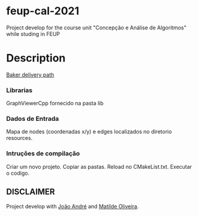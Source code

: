# feup-cal-2021
Project develop for the course unit "Concepção e Análise de Algoritmos" while studing in FEUP

# Description 
[Baker delivery path](docs/project_description.png)

### Librarias
GraphViewerCpp fornecido na pasta lib

### Dados de Entrada
Mapa de nodes (coordenadas x/y) e edges localizados no diretorio resources.

### Intruções de compilação
Criar um novo projeto.
Copiar as pastas.
Reload no CMakeList.txt.
Executar o codigo.

## DISCLAIMER
Project develop with [João André](https://github.com/JoaoAMarinho "JoaoAMarinho") and [Matilde Oliveira](https://github.com/maildejoliveira "maildejoliveira").
